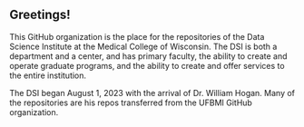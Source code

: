 ## Greetings!

<!--

**Here are some ideas to get you started:**

🙋‍♀️ A short introduction - what is your organization all about?
🌈 Contribution guidelines - how can the community get involved?
👩‍💻 Useful resources - where can the community find your docs? Is there anything else the community should know?
🍿 Fun facts - what does your team eat for breakfast?
🧙 Remember, you can do mighty things with the power of [Markdown](https://docs.github.com/github/writing-on-github/getting-started-with-writing-and-formatting-on-github/basic-writing-and-formatting-syntax)
-->

This GitHub organization is the place for the repositories of the Data Science Institute at the Medical College of Wisconsin. The DSI is both a department and a center, and has primary faculty, the ability to create and operate graduate programs, and the ability to create and offer services to the entire institution.

The DSI began August 1, 2023 with the arrival of Dr. William Hogan.  Many of the repositories are his repos transferred from the UFBMI GitHub organization.
